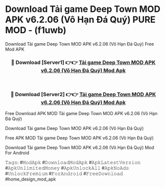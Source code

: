 # Download Tải game Deep Town MOD APK v6.2.06 (Vô Hạn Đá Quý) PURE MOD - (f1uwb)
Download Tải game Deep Town MOD APK v6.2.06 (Vô Hạn Đá Quý) Free Mod APK

<div align="center">
<h3>🔴 Download [Server1] 👉👉 <a href="https://apk-comot.site?title=Tải_game_Deep_Town_MOD_APK_v6.2.06_(Vô_Hạn_Đá_Quý)">Tải game Deep Town MOD APK v6.2.06 (Vô Hạn Đá Quý) Mod Apk</a></h3><br>

<h3>🔴 Download [Server2] 👉👉 <a href="https://apk-comot.site?title=Tải_game_Deep_Town_MOD_APK_v6.2.06_(Vô_Hạn_Đá_Quý)">Tải game Deep Town MOD APK v6.2.06 (Vô Hạn Đá Quý) Mod Apk</a></h3>
</div>


Free Download APK MOD Tải game Deep Town MOD APK v6.2.06 (Vô Hạn Đá Quý)

Download Tải game Deep Town MOD APK v6.2.06 (Vô Hạn Đá Quý) 

Free APK MOD Tải game Deep Town MOD APK v6.2.06 (Vô Hạn Đá Quý) 

Download Tải game Deep Town MOD APK v6.2.06 (Vô Hạn Đá Quý) Mod For Android

𝚃𝚊𝚐𝚜: #𝙼𝚘𝚍𝙰𝚙𝚔 #𝙳𝚘𝚠𝚗𝚕𝚘𝚊𝚍𝙼𝚘𝚍𝙰𝚙𝚔 #𝙰𝚙𝚔𝙻𝚊𝚝𝚎𝚜𝚝𝚅𝚎𝚛𝚜𝚒𝚘𝚗 #𝙰𝚙𝚔𝚄𝚗𝚕𝚒𝚖𝚒𝚝𝚎𝚍𝙼𝚘𝚗𝚎𝚢 #𝙰𝚙𝚔𝚄𝚗𝚕𝚘𝚌𝚔𝙰𝚕𝚕 #𝙰𝚙𝚔𝙽𝚘𝙰𝚍𝚜 #𝚄𝚗𝚕𝚘𝚌𝚔𝙿𝚛𝚎𝚖𝚒𝚞𝚖 #𝙵𝚘𝚛𝙰𝚗𝚍𝚛𝚘𝚒𝚍 #𝙵𝚛𝚎𝚎𝙳𝚘𝚠𝚗𝚕𝚘𝚊𝚍 #home_design_mod_apk